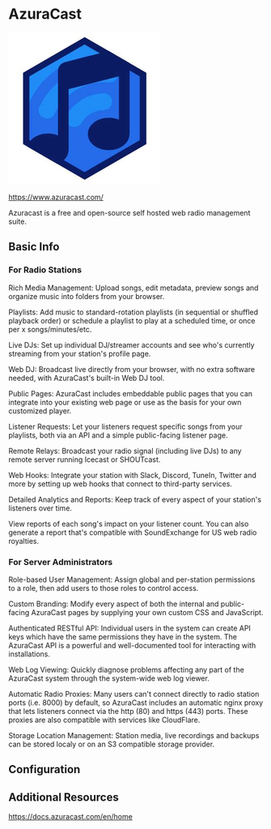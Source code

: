 # AzuraCast

![Service Logo](../../assets/services/azuracast/azuracast.jpg)

https://www.azuracast.com/

Azuracast is a free and open-source self hosted web radio management suite.


## Basic Info

### For Radio Stations

Rich Media Management: Upload songs, edit metadata, preview songs and organize music into folders from your browser.

Playlists: Add music to standard-rotation playlists (in sequential or shuffled playback order) or schedule a playlist to play at a scheduled time, or once per x songs/minutes/etc.

Live DJs: Set up individual DJ/streamer accounts and see who's currently streaming from your station's profile page.

Web DJ: Broadcast live directly from your browser, with no extra software needed, with AzuraCast's built-in Web DJ tool.

Public Pages: AzuraCast includes embeddable public pages that you can integrate into your existing web page or use as the basis for your own customized player.

Listener Requests: Let your listeners request specific songs from your playlists, both via an API and a simple public-facing listener page.

Remote Relays: Broadcast your radio signal (including live DJs) to any remote server running Icecast or SHOUTcast.

Web Hooks: Integrate your station with Slack, Discord, TuneIn, Twitter and more by setting up web hooks that connect to third-party services.

Detailed Analytics and Reports: Keep track of every aspect of your station's listeners over time. 
 
View reports of each song's impact on your listener count. You can also generate a report that's compatible with SoundExchange for US web radio royalties.

###  For Server Administrators

Role-based User Management: Assign global and per-station permissions to a role, then add users to those roles to control access.

Custom Branding: Modify every aspect of both the internal and public-facing AzuraCast pages by supplying your own custom CSS and JavaScript.

Authenticated RESTful API: Individual users in the system can create API keys which have the same permissions they have in the system. The AzuraCast API is a powerful and well-documented tool for interacting with installations.

Web Log Viewing: Quickly diagnose problems affecting any part of the AzuraCast system through the system-wide web log viewer.

Automatic Radio Proxies: Many users can't connect directly to radio station ports (i.e. 8000) by default, so AzuraCast includes an automatic nginx proxy that lets listeners connect via the http (80) and https (443) ports. These proxies are also compatible with services like CloudFlare.

Storage Location Management: Station media, live recordings and backups can be stored localy or on an S3 compatible storage provider.


## Configuration



## Additional Resources

https://docs.azuracast.com/en/home

